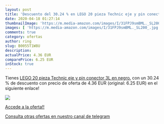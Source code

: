 ```yaml
---
layout: post
title: 'Descuento del 30.24 % en LEGO 20 pieza Technic eje y pin conector'
date: 2020-04-18 01:27:14
thumbnailImage: 'https://m.media-amazon.com/images/I/31FPJ9smBML._SL200_.jpg'
images: [ 'https://m.media-amazon.com/images/I/31FPJ9smBML._SL200_.jpg' ]
comments: true
category: ofertas
author: ring
slug: B0055T1W8U
description:
actualPrice: 4.36 EUR
comparePrice: 6.25 EUR
inStock: true
---
```


Tienes [LEGO 20 pieza Technic eje y pin conector 3L en negro.](https://www.amazon.com/dp/B0055T1W8U/?tag=redken08-20) con un 30.24 % de descuento con precio de oferta de 4.36 EUR (original: 6.25 EUR) en el siguiente enlace!

[![](https://m.media-amazon.com/images/I/31FPJ9smBML._SL200_.jpg)](https://www.amazon.com/dp/B0055T1W8U/?tag=redken08-20)

[Accede a la oferta!!](https://www.amazon.com/dp/B0055T1W8U/?tag=redken08-20)

[Consulta otras ofertas en nuestro canal de telegram](https://t.me/s/ofertas25)
